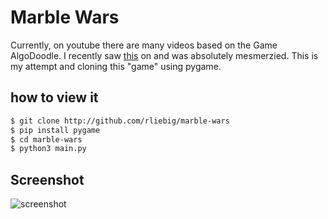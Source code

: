 # Marble Wars

Currently, on youtube there are many videos based on the Game AlgoDoodle. I
recently saw [this](https://www.youtube.com/watch?v=wMdEYy4mc3o) on and was absolutely mesmerzied.
This is my attempt and cloning this "game" using pygame.

## how to view it

```bash
$ git clone http://github.com/rliebig/marble-wars
$ pip install pygame
$ cd marble-wars
$ python3 main.py
```

## Screenshot
![screenshot](https://raw.githubusercontent.com/rliebig/marble-wars/master/screenshot.png "screenshot")
